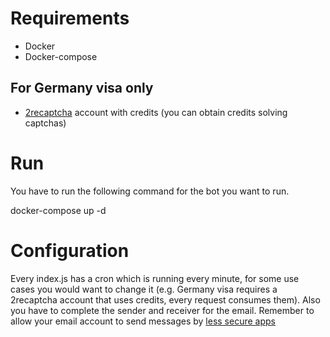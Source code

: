 # Requirements

- Docker
- Docker-compose

## For Germany visa only

- [2recaptcha](https://2captcha.com/) account with credits (you can obtain credits solving captchas)

# Run

You have to run the following command for the bot you want to run.

docker-compose up -d

# Configuration

Every index.js has a cron which is running every minute, for some use cases you would want to change it (e.g. Germany visa requires a 2recaptcha account that uses credits, every request consumes them). Also you have to complete the sender and receiver for the email. Remember to allow your email account to send messages by [less secure apps](https://myaccount.google.com/lesssecureapps?pli=1&rapt=AEjHL4OQSVVGNd1c2CpJnx0bG81xw9FVmPUxGKlcW0IqnKyJXTI8jng3eOman7G804wlUvDq8EXi_uTUiI6lNB4k8T9jXLVP9Q)